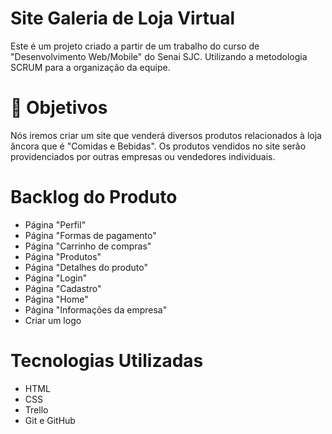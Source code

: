 # Site Galeria de Loja Virtual

  Este é um projeto criado a partir de um trabalho do curso de "Desenvolvimento Web/Mobile" do Senai SJC.
  Utilizando a metodologia SCRUM para a organização da equipe.

# 🎯 Objetivos

  Nós iremos criar um site que venderá diversos produtos relacionados à loja âncora que é "Comidas e Bebidas". 
  Os produtos vendidos no site serão providenciados por outras empresas ou vendedores individuais.

# Backlog do Produto

  * Página "Perfil"
  * Página "Formas de pagamento"
  * Página "Carrinho de compras"
  * Página "Produtos"
  * Página "Detalhes do produto"
  * Página "Login"
  * Página "Cadastro"
  * Página "Home"
  * Página "Informações da empresa"
  * Criar um logo

# Tecnologias Utilizadas

* HTML
* CSS
* Trello
* Git e GitHub
